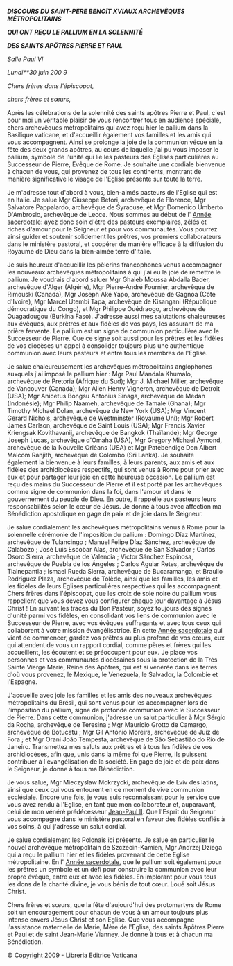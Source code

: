 ***DISCOURS DU SAINT-PÈRE BENOÎT XVI******AUX ARCHEVÊQUES MÉTROPOLITAINS***

***QUI ONT REÇU LE PALLIUM EN LA SOLENNITÉ***

***DES SAINTS APÔTRES PIERRE ET PAUL***

*Salle Paul VI*

*Lundi**30 juin 200* *9*

*Chers frères dans l'épiscopat,*

*chers frères et sœurs,*

Après les célébrations de la solennité des saints apôtres Pierre et Paul, c'est pour moi un véritable plaisir de vous rencontrer tous en audience spéciale, chers archevêques métropolitains qui avez reçu hier le pallium dans la Basilique vaticane, et d'accueillir également vos familles et les amis qui vous accompagnent. Ainsi se prolonge la joie de la communion vécue en la fête des deux grands apôtres, au cours de laquelle j'ai pu vous imposer le pallium, symbole de l'unité qui lie les pasteurs des Eglises particulières au Successeur de Pierre, Evêque de Rome. Je souhaite une cordiale bienvenue à chacun de vous, qui provenez de tous les continents, montrant de manière significative le visage de l'Eglise présente sur toute la terre.

Je m'adresse tout d'abord à vous, bien-aimés pasteurs de l'Eglise qui est en Italie. Je salue Mgr Giuseppe Betori, archevêque de Florence, Mgr Salvatore Pappalardo, archevêque de Syracuse, et Mgr Domenico Umberto D'Ambrosio, archevêque de Lecce. Nous sommes au début de l' [Année sacerdotale](http://www.vatican.va/special/anno_sac/index_fr.html): ayez donc soin d'être des pasteurs exemplaires, zélés et riches d'amour pour le Seigneur et pour vos communautés. Vous pourrez ainsi guider et soutenir solidement les prêtres, vos premiers collaborateurs dans le ministère pastoral, et coopérer de manière efficace à la diffusion du Royaume de Dieu dans la bien-aimée terre d'Italie.

Je suis heureux d'accueillir les pèlerins francophones venus accompagner les nouveaux archevêques métropolitains à qui j'ai eu la joie de remettre le pallium. Je voudrais d'abord saluer Mgr Ghaleb Moussa Abdalla Bader, archevêque d'Alger (Algérie), Mgr Pierre-André Fournier, archevêque de Rimouski (Canada), Mgr Joseph Aké Yapo, archevêque de Gagnoa (Côte d'Ivoire), Mgr Marcel Utembi Tapa, archevêque de Kisangani (République démocratique du Congo), et Mgr Philippe Ouédraogo, archevêque de Ouagadougou (Burkina Faso). J'adresse aussi mes salutations chaleureuses aux évêques, aux prêtres et aux fidèles de vos pays, les assurant de ma prière fervente. Le pallium est un signe de communion particulière avec le Successeur de Pierre. Que ce signe soit aussi pour les prêtres et les fidèles de vos diocèses un appel à consolider toujours plus une authentique communion avec leurs pasteurs et entre tous les membres de l'Eglise.

Je salue chaleureusement les archevêques métropolitains anglophones auxquels j'ai imposé le pallium hier : Mgr Paul Mandala Khumalo, archevêque de Pretoria (Afrique du Sud); Mgr J. Michael Miller, archevêque de Vancouver (Canada); Mgr Allen Henry Vigneron, archevêque de Detroit (USA); Mgr Anicetus Bongsu Antonius Sinaga, archevêque de Medan (Indonésie); Mgr Philip Naameh, archevêque de Tamale (Ghana); Mgr Timothy Michael Dolan, archevêque de New York (USA); Mgr Vincent Gerard Nichols, archevêque de Westminster (Royaume Uni); Mgr Robert James Carlson, archevêque de Saint Louis (USA); Mgr Francis Xavier Kriengsak Kovithavanij, archevêque de Bangkok (Thaïlande); Mgr George Joseph Lucas, archevêque d'Omaha (USA), Mgr Gregory Michael Aymond, archevêque de la Nouvelle Orléans (USA) et Mgr Patebendige Don Albert Malcom Ranjith, archevêque de Colombo (Sri Lanka). Je souhaite également la bienvenue à leurs familles, à leurs parents, aux amis et aux fidèles des archidiocèses respectifs, qui sont venus à Rome pour prier avec eux et pour partager leur joie en cette heureuse occasion. Le pallium est reçu des mains du Successeur de Pierre et il est porté par les archevêques comme signe de communion dans la foi, dans l'amour et dans le gouvernement du peuple de Dieu. En outre, il rappelle aux pasteurs leurs responsabilités selon le cœur de Jésus. Je donne à tous avec affection ma Bénédiction apostolique en gage de paix et de joie dans le Seigneur.

Je salue cordialement les archevêques métropolitains venus à Rome pour la solennelle cérémonie de l'imposition du pallium : Domingo Díaz Martínez, archevêque de Tulancingo ; Manuel Felipe Díaz Sánchez, archevêque de Calabozo ; José Luis Escobar Alas, archevêque de San Salvador ; Carlos Osoro Sierra, archevêque de Valencia ; Victor Sánchez Espinosa, archevêque de Puebla de los Ángeles ; Carlos Aguiar Retes, archevêque de Tlalnepantla ; Ismael Rueda Sierra, archevêque de Bucaramanga, et Braulio Rodríguez Plaza, archevêque de Tolède, ainsi que les familles, les amis et les fidèles de leurs Eglises particulières respectives qui les accompagnent. Chers frères dans l'épiscopat, que les croix de soie noire du pallium vous rappellent que vous devez vous configurer chaque jour davantage à Jésus Christ ! En suivant les traces du Bon Pasteur, soyez toujours des signes d'unité parmi vos fidèles, en consolidant vos liens de communion avec le Successeur de Pierre, avec vos évêques suffragants et avec tous ceux qui collaborent à votre mission évangélisatrice. En cette [Année sacerdotale](http://www.vatican.va/special/anno_sac/index_fr.html) qui vient de commencer, gardez vos prêtres au plus profond de vos cœurs, eux qui attendent de vous un rapport cordial, comme pères et frères qui les accueillent, les écoutent et se préoccupent pour eux. Je place vos personnes et vos communautés diocésaines sous la protection de la Très Sainte Vierge Marie, Reine des Apôtres, qui est si vénérée dans les terres d'où vous provenez, le Mexique, le Venezuela, le Salvador, la Colombie et l'Espagne.

J'accueille avec joie les familles et les amis des nouveaux archevêques métropolitains du Brésil, qui sont venus pour les accompagner lors de l'imposition du pallium, signe de profonde communion avec le Successeur de Pierre. Dans cette communion, j'adresse un salut particulier à Mgr Sérgio da Rocha, archevêque de Teresina ; Mgr Maurício Grotto de Camargo, archevêque de Botucatu ; Mgr Gil Antônio Moreira, archevêque de Juiz de Fora ; et Mgr Orani João Tempesta, archevêque de São Sebastião do Rio de Janeiro. Transmettez mes saluts aux prêtres et à tous les fidèles de vos archidiocèses, afin que, unis dans la même foi que Pierre, ils puissent contribuer à l'évangélisation de la société. En gage de joie et de paix dans le Seigneur, je donne à tous ma Bénédiction.

Je vous salue, Mgr Mieczyslaw Mokrzycki, archevêque de Lviv des latins, ainsi que ceux qui vous entourent en ce moment de vive communion ecclésiale. Encore une fois, je vous suis reconnaissant pour le service que vous avez rendu à l'Eglise, en tant que mon collaborateur et, auparavant, celui de mon vénéré prédécesseur [Jean-Paul II](/content/john-paul-ii/fr.html). Que l'Esprit du Seigneur vous accompagne dans le ministère pastoral en faveur des fidèles confiés à vos soins, à qui j'adresse un salut cordial.

Je salue cordialement les Polonais ici présents. Je salue en particulier le nouvel archevêque métropolitain de Szczecin-Kamien, Mgr Andrzej Dziega qui a reçu le pallium hier et les fidèles provenant de cette Eglise métropolitaine. En l' [Année sacerdotale](http://www.vatican.va/special/anno_sac/index_fr.html), que le pallium soit également pour les prêtres un symbole et un défi pour construire la communion avec leur propre évêque, entre eux et avec les fidèles. En implorant pour vous tous les dons de la charité divine, je vous bénis de tout cœur. Loué soit Jésus Christ.

Chers frères et sœurs, que la fête d'aujourd'hui des protomartyrs de Rome soit un encouragement pour chacun de vous à un amour toujours plus intense envers Jésus Christ et son Eglise. Que vous accompagne l'assistance maternelle de Marie, Mère de l'Eglise, des saints Apôtres Pierre et Paul et de saint Jean-Marie Vianney. Je donne à tous et à chacun ma Bénédiction.

© Copyright 2009 - Libreria Editrice Vaticana